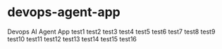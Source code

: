 # devops-agent-app
Devops AI Agent App
test1
test2
test3
test4
test5
test6
test7
test8
test9
test10
test11
test12
test13
test14
test15
test16
